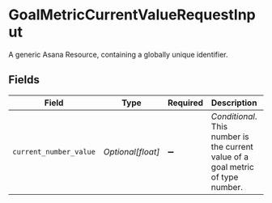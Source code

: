 # GoalMetricCurrentValueRequestInput

A generic Asana Resource, containing a globally unique identifier.


## Fields

| Field                                                                            | Type                                                                             | Required                                                                         | Description                                                                      | Example                                                                          |
| -------------------------------------------------------------------------------- | -------------------------------------------------------------------------------- | -------------------------------------------------------------------------------- | -------------------------------------------------------------------------------- | -------------------------------------------------------------------------------- |
| `current_number_value`                                                           | *Optional[float]*                                                                | :heavy_minus_sign:                                                               | *Conditional*. This number is the current value of a goal metric of type number. | 8.12                                                                             |